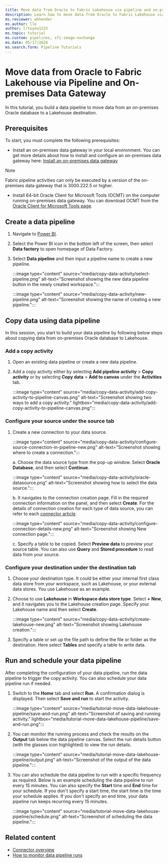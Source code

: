 ```yaml
---
title: Move data from Oracle to Fabric Lakehouse via pipeline and on-premises data gateway
description: Learn how to move data from Oracle to Fabric Lakehouse via pipeline and on-premises data gateway.
ms.reviewer: whhender
ms.author: lle
author: lrtoyou1223
ms.topic: tutorial
ms.custom: pipelines, sfi-image-nochange
ms.date: 05/17/2024
ms.search.form: Pipeline Tutorials
---
```


# Move data from Oracle to Fabric Lakehouse via Pipeline and On-premises Data Gateway

In this tutorial, you build a data pipeline to move data from an on-premises Oracle database to a Lakehouse destination.

## Prerequisites

To start, you must complete the following prerequisites:

- Install an on-premises data gateway in your local environment. You can get more details about how to install and configure an on-premises data gateway here: [Install an on-premises data gateway](/data-integration/gateway/service-gateway-install)

> [!NOTE] 
> Fabric pipeline activities can only be executed by a version of the on-premises data gateway that is 3000.222.5 or higher.

- Install 64-bit Oracle Client for Microsoft Tools (OCMT) on the computer running on-premises data gateway. You can download OCMT from the [Oracle Client for Microsoft Tools page](https://www.oracle.com/database/technologies/appdev/ocmt.html).

## Create a data pipeline

1. Navigate to [Power BI](https://app.powerbi.com/).
1. Select the Power BI icon in the bottom left of the screen, then select **Data factory** to open homepage of Data Factory.
1. Select **Data pipeline** and then input a pipeline name to create a new pipeline.

   :::image type="content" source="media/copy-data-activity/select-pipeline.png" alt-text="Screenshot showing the new data pipeline button in the newly created workspace.":::

   :::image type="content" source="media/copy-data-activity/new-pipeline.png" alt-text="Screenshot showing the name of creating a new pipeline.":::

## Copy data using data pipeline

In this session, you start to build your data pipeline by following below steps about copying data from on-premises Oracle database to Lakehouse.

### Add a copy activity

1. Open an existing data pipeline or create a new data pipeline.
1. Add a copy activity either by selecting **Add pipeline activity** > **Copy activity** or by selecting **Copy data** > **Add to canvas** under the **Activities** tab.

   :::image type="content" source="media/copy-data-activity/add-copy-activity-to-pipeline-canvas.png" alt-text="Screenshot showing two ways to add a copy activity." lightbox="media/copy-data-activity/add-copy-activity-to-pipeline-canvas.png":::

### Configure your source under the source tab

1. Create a new connection to your data source.

   :::image type="content" source="media/copy-data-activity/configure-source-connection-in-pipeline-new.png" alt-text="Screenshot showing where to create a connection.":::

   a. Choose the data source type from the pop-up window. Select **Oracle Database**, and then select **Continue**.
   
   :::image type="content" source="media/copy-data-activity/oracle-datasource.png" alt-text="Screenshot showing how to select the data source.":::

   b. It navigates to the connection creation page. Fill in the required connection information on the panel, and then select **Create**. For the details of connection creation for each type of data source, you can refer to each [connector article](connector-overview.md#supported-connectors-in-fabric).
   
      :::image type="content" source="media/copy-data-activity/configure-connection-details-new.png" alt-text="Screenshot showing New connection page.":::

    c. Specify a table to be copied. Select **Preview data** to preview your source table. You can also use **Query** and **Stored procedure** to read data from your source.

### Configure your destination under the destination tab

1. Choose your destination type. It could be either your internal first class data store from your workspace, such as Lakehouse, or your external data stores. You use Lakehouse as an example.

1. Choose to use **Lakehouse** in **Workspace data store type**. Select **+ New**, and it navigates you to the Lakehouse creation page. Specify your Lakehouse name and then select **Create**.

    :::image type="content" source="media/copy-data-activity/create-lakehouse-new.png" alt-text="Screenshot showing Lakehouse creation.":::

1. Specify a table or set up the file path to define the file or folder as the destination. Here select **Tables** and specify a table to write data.

## Run and schedule your data pipeline

After completing the configuration of your data pipeline, run the data pipeline to trigger the copy activity. You can also schedule your data pipeline run if needed.

1. Switch to the **Home** tab and select **Run**. A confirmation dialog is displayed. Then select **Save and run** to start the activity.

    :::image type="content" source="media/tutorial-move-data-lakehouse-pipeline/save-and-run.png" alt-text="Screenshot of saving and running activity." lightbox="media/tutorial-move-data-lakehouse-pipeline/save-and-run.png":::

1. You can monitor the running process and check the results on the **Output** tab below the data pipeline canvas. Select the run details button (with the glasses icon highlighted) to view the run details.

    :::image type="content" source="media/tutorial-move-data-lakehouse-pipeline/output.png" alt-text="Screenshot of the output of the data pipeline.":::


1. You can also schedule the data pipeline to run with a specific frequency as required. Below is an example scheduling the data pipeline to run every 15 minutes. You can also specify the **Start** time and **End** time for your schedule. If you don't specify a start time, the start time is the time your schedule applies. If you don't specify an end time, your data pipeline run keeps recurring every 15 minutes.

    :::image type="content" source="media/tutorial-move-data-lakehouse-pipeline/schedule.png" alt-text="Screenshot of scheduling the data pipeline.":::

## Related content

- [Connector overview](connector-overview.md)
- [How to monitor data pipeline runs](monitor-pipeline-runs.md)

